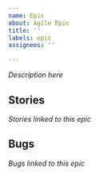 ```yaml
---
name: Epic
about: Agile Epic
title: ''
labels: epic
assignees: ''

---
```


*Description here*

## Stories
*Stories linked to this epic*

## Bugs
*Bugs linked to this epic*
